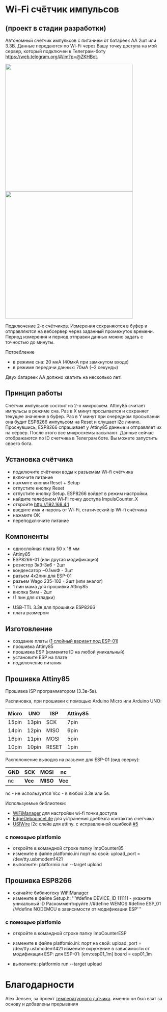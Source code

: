 # Wi-Fi счётчик импульсов 
## (проект в стадии разработки)
Автономный счётчик импульсов с питанием от батареек АА 2шт или 3.3В. Данные передаются по Wi-Fi через Вашу точку доступа на мой сервер, который подключен к Телеграм-боту https://web.telegram.org/#/im?p=@ZKHBot.

<img src="https://github.com/dontsovcmc/ImpCounter/blob/master/Board/photo-ESP-01.jpg" data-canonical-src="https://github.com/dontsovcmc/ImpCounter/blob/master/Board/photo-ESP-01.jpg" width="400"/> <img src="https://github.com/dontsovcmc/ImpCounter/blob/master/Board/scheme-ESP-01.png" data-canonical-src="https://github.com/dontsovcmc/ImpCounter/blob/master/Board/scheme-ESP-01.png" width="400"/>

Подключение 2-х счётчиков. Измерения сохраняются в буфер и отправляются на вебсервер через заданный промежуток времени. Период измерения и период отправки данных можно задать с точностью до минуты.

Потребление
* в режиме сна: 20 мкА (40мкА при замкнутом входе)
* в режиме передачи данных: 70мА (~2 секунды)

Двух батареек АА должно хватить на несколько лет!

## Принцип работы
Счётчик импульсов состоит из 2-х микросхем. Attiny85 считает импульсы в режиме сна. Раз в Х минут  просыпается и сохраняет текущее значение в буфер. Раз в Y минут при очередном просыпании она будит ESP8266 импульсом на Reset и слушает i2c линию. Проснувшись, ESP8266 спрашивает у Attiny85 данные и отправляет их на сервер. После этого все микросхемы засыпают.
Данные сейчас отображаются по ID счетчика в Телеграм боте. Вы можете запустить своего бота.

## Установка счётчика
- подключите счётчики воды к разъемам Wi-fi счётчика
- включите питание
- нажмите кнопки Reset + Setup
- отпустите кнопку Reset
- отпустите кнопку Setup. ESP8266 войдет в режим настройки.
- найдите телефоном Wi-Fi точку доступа ImpulsCounter_X
- откройте http://192.168.4.1
- введите имя и пароль от Wi-Fi, статический ip Wi-fi счётчика
- нажмите ОК
- переподключите питание

## Компоненты
* однослойная плата 50 х 18 мм
* Attiny85
* ESP8266-01 (или другая модификация)
* резистор 3к3-3к6 - 2шт
* конденсатор ~0.1мкФ - 3шт
* разъем 4х2пин для ESP-01
* разъем Wago 235-102 - 2шт (или аналог)
* 1 пин мама для прошивки Attiny85
* кнопка 5мм - 2шт
* (1 пин для отладки)

+ USB-TTL 3.3в для прошивки ESP8266
+ плата размером 

## Изготовление
- создание платы ([1 слойный вариант под ESP-01](https://github.com/dontsovcmc/ImpCounter/blob/master/Board/board-ESP-01-1layer-v0.1.png))
- прошивка Attiny85 
- прошивка ESP (измените ID на любой уникальный)
- установите ESP на плате
- подключение питания 

## Прошивка Attiny85

Прошивка ISP программатором (3.3в-5в).

Распиновка, при прошивки с помощью Arduino Micro или Arduino UNO:

| Micro | UNO | ISP | Attiny85 |   
| ---- | ---- | ---- | ---- |
| 15pin | 13pin | SCK | 7pin |
| 14pin | 12pin | MISO | 6pin |
| 16pin | 11pin | MOSI | 5pin |
| 10pin | 10pin | RESET | 1pin |

Расположение выводов на разъеме для ESP-01 (вид сверху):

| **GND** | **SCK** | **MOSI** | nc  | 
| ---- | ---- | ---- | ---- |
|  nc | **Vcc** | **MISO** | **Vcc** |

nc - не используется
Vcc - в любой 3.3в или 5в.

Используемые библиотеки:
* [WiFiManager](https://github.com/tzapu/WiFiManager) для настройки wi-fi точки доступа
* [EdgeDebounceLite](https://github.com/j-bellavance/EdgeDebounceLite) для устранения дребезга контактов счетчика
* [USIWire](https://github.com/puuu/USIWire) i2c слейв для attiny. с исправленной ошибкой [#5](https://github.com/puuu/USIWire/issues/5)


### c помощью platfomio
- откройте в командной строке папку ImpCounter85
- измените в файле platfomio.ini порт на свой:
upload_port = /dev/tty.usbmodem1421
- выполните:
platformio run --target upload

## Прошивка ESP8266
- скачайте библиотеку [WiFiManager](https://github.com/tzapu/WiFiManager)
- измените в файле Setup.h:
'''#define DEVICE_ID 111111 - укажите уникальный ID
Раскомментируйте
//#define WEMOS
#define ESP_01
//#define NODEMCU
в зависимости от модификации ESP'''

### c помощью platfomio
- откройте в командной строке папку ImpCounterESP


- измените в файле platfomio.ini:
порт на свой:
upload_port = /dev/tty.usbmodem1421
измените окружение в зависимости от модификации ESP:
для ESP-01:
[env:esp01_1m]
board = esp01_1m

- выполните:
platformio run --target upload

# Благодарности
Alex Jensen, за проект [температурного датчика](https://www.cron.dk/esp8266-on-batteries-for-years-part-1). именно он был взят за основу и добавлены прерывания


